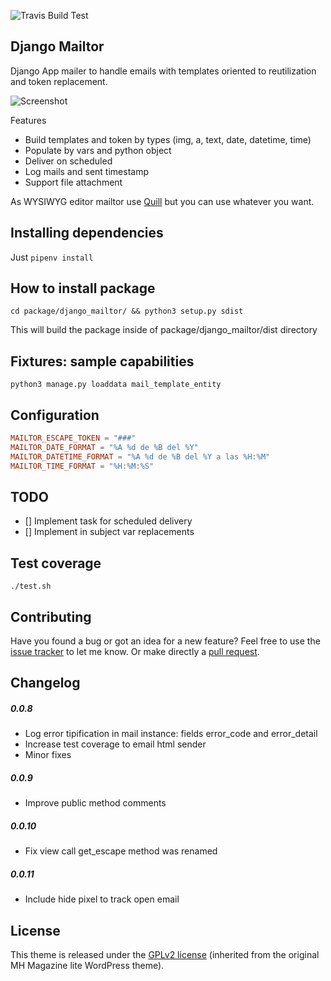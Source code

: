 ![Travis Build Test](https://travis-ci.org/cavg/django_mailtor.svg?branch=master)

Django Mailtor
-----

Django App mailer to handle emails with templates oriented to reutilization and token replacement.

![Screenshot](https://image.ibb.co/icaEum/Screen_Shot_2017_12_19_at_3_18_36_PM.png)

Features
* Build templates and token by types (img, a, text, date, datetime, time)
* Populate by vars and python object
* Deliver on scheduled
* Log mails and sent timestamp
* Support file attachment

As WYSIWYG editor mailtor use [Quill](https://quilljs.com/) but you can use whatever you want.

## Installing dependencies

Just `pipenv install`

## How to install package

`cd package/django_mailtor/ && python3 setup.py sdist`

This will build the package inside of package/django_mailtor/dist directory

## Fixtures: sample capabilities

`python3 manage.py loaddata mail_template_entity`


## Configuration
```toml
MAILTOR_ESCAPE_TOKEN = "###"
MAILTOR_DATE_FORMAT = "%A %d de %B del %Y"
MAILTOR_DATETIME_FORMAT = "%A %d de %B del %Y a las %H:%M"
MAILTOR_TIME_FORMAT = "%H:%M:%S"
```

## TODO
- [] Implement task for scheduled delivery
- [] Implement in subject var replacements


## Test coverage

`./test.sh`

## Contributing

Have you found a bug or got an idea for a new feature? Feel free to use the [issue tracker](https://github.com/cavg/django_mailtor/issues) to let me know. Or make directly a [pull request](https://github.com/cavg/django_mailtor/pulls).

## Changelog

##### 0.0.8
* Log error tipification in mail instance: fields error_code and error_detail
* Increase test coverage to email html sender
* Minor fixes

##### 0.0.9
* Improve public method comments

##### 0.0.10
* Fix view call get_escape method was renamed

##### 0.0.11
* Include hide pixel to track open email

## License

This theme is released under the [GPLv2 license](https://github.com/cavg/django_mailtor/blob/master/LICENSE.md) (inherited from the original MH Magazine lite WordPress theme).